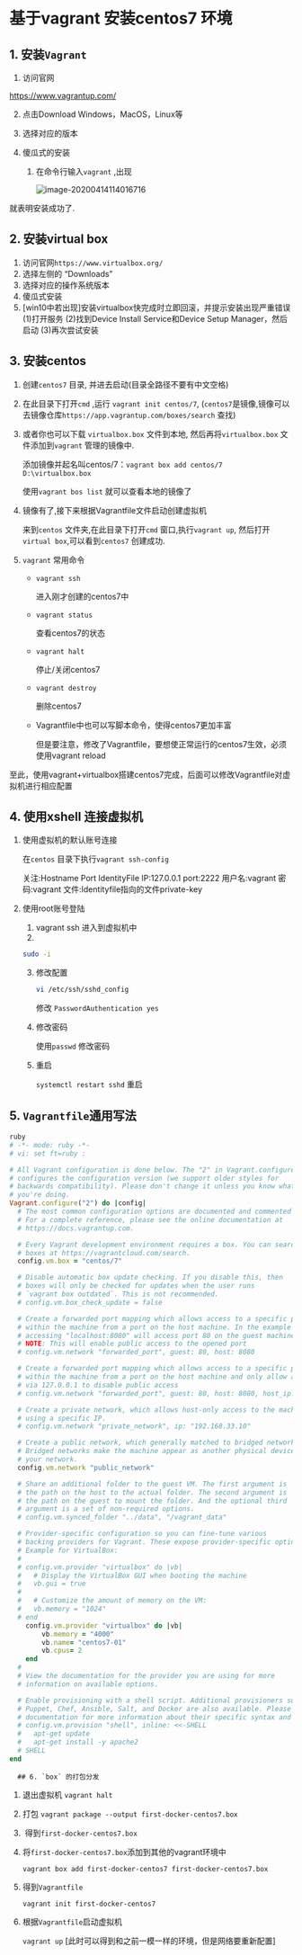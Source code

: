 #  基于vagrant 安装centos7 环境

## 1. 安装`Vagrant`

1. 访问官网

https://www.vagrantup.com/

2. 点击Download
   Windows，MacOS，Linux等

3. 选择对应的版本

4. 傻瓜式的安装

   1. 在命令行输入`vagrant` ,出现

      ![image-20200414114016716](http://files.luyanan.com//img/20200414121803.png)

就表明安装成功了.



## 2. 安装virtual box

1. 访问官网`https://www.virtualbox.org/`
2. 选择左侧的 “Downloads”
3. 选择对应的操作系统版本
4. 傻瓜式安装
5. [win10中若出现]安装virtualbox快完成时立即回滚，并提示安装出现严重错误
       (1)打开服务
       (2)找到Device Install Service和Device Setup Manager，然后启动
       (3)再次尝试安装

## 3. 安装centos

1. 创建`centos7` 目录, 并进去启动(目录全路径不要有中文空格)

2. 在此目录下打开`cmd` ,运行 `vagrant init centos/7`, (`centos7`是镜像,镜像可以去镜像仓库`https://app.vagrantup.com/boxes/search` 查找) 

3. 或者你也可以下载 `virtualbox.box` 文件到本地, 然后再将`virtualbox.box` 文件添加到`vagrant`  管理的镜像中. 

    添加镜像并起名叫centos/7：`vagrant box add centos/7 D:\virtualbox.box`

   使用`vagrant bos list` 就可以查看本地的镜像了

4. 镜像有了,接下来根据Vagrantfile文件启动创建虚拟机

    来到`centos` 文件夹,在此目录下打开`cmd` 窗口,执行`vagrant up`, 然后打开`virtual box`,可以看到`centos7` 创建成功. 

5. `vagrant` 常用命令

    - `vagrant ssh    `

       进入刚才创建的centos7中

    - `vagrant status`

       查看centos7的状态

    - `vagrant halt`

       停止/关闭centos7

    - `vagrant destroy`

       删除centos7

    - Vagrantfile中也可以写脚本命令，使得centos7更加丰富

       但是要注意，修改了Vagrantfile，要想使正常运行的centos7生效，必须使用vagrant reload



至此，使用vagrant+virtualbox搭建centos7完成，后面可以修改Vagrantfile对虚拟机进行相应配置

## 4. 使用xshell 连接虚拟机

1. 使用虚拟机的默认账号连接 

    在`centos` 目录下执行`vagrant ssh-config`

   关注:Hostname  Port  IdentityFile
   	IP:127.0.0.1
   	port:2222
   	用户名:vagrant
   	密码:vagrant
   	文件:Identityfile指向的文件private-key

2. 使用root账号登陆

   1. vagrant ssh   进入到虚拟机中
   2. 

    ```bash
   sudo -i
    ```

   3. 修改配置

       ````bash
      vi /etc/ssh/sshd_config
      ````

      修改 `PasswordAuthentication yes`

   4. 修改密码
   
        使用`passwd` 修改密码
   
   5. 重启
   
        `systemctl restart sshd` 重启
   
   

## 5. `Vagrantfile`通用写法

```ruby
ruby
# -*- mode: ruby -*-
# vi: set ft=ruby :

# All Vagrant configuration is done below. The "2" in Vagrant.configure
# configures the configuration version (we support older styles for
# backwards compatibility). Please don't change it unless you know what
# you're doing.
Vagrant.configure("2") do |config|
  # The most common configuration options are documented and commented below.
  # For a complete reference, please see the online documentation at
  # https://docs.vagrantup.com.

  # Every Vagrant development environment requires a box. You can search for
  # boxes at https://vagrantcloud.com/search.
  config.vm.box = "centos/7"

  # Disable automatic box update checking. If you disable this, then
  # boxes will only be checked for updates when the user runs
  # `vagrant box outdated`. This is not recommended.
  # config.vm.box_check_update = false

  # Create a forwarded port mapping which allows access to a specific port
  # within the machine from a port on the host machine. In the example below,
  # accessing "localhost:8080" will access port 80 on the guest machine.
  # NOTE: This will enable public access to the opened port
  # config.vm.network "forwarded_port", guest: 80, host: 8080

  # Create a forwarded port mapping which allows access to a specific port
  # within the machine from a port on the host machine and only allow access
  # via 127.0.0.1 to disable public access
  # config.vm.network "forwarded_port", guest: 80, host: 8080, host_ip: "127.0.0.1"

  # Create a private network, which allows host-only access to the machine
  # using a specific IP.
  # config.vm.network "private_network", ip: "192.168.33.10"

  # Create a public network, which generally matched to bridged network.
  # Bridged networks make the machine appear as another physical device on
  # your network.
  config.vm.network "public_network"

  # Share an additional folder to the guest VM. The first argument is
  # the path on the host to the actual folder. The second argument is
  # the path on the guest to mount the folder. And the optional third
  # argument is a set of non-required options.
  # config.vm.synced_folder "../data", "/vagrant_data"

  # Provider-specific configuration so you can fine-tune various
  # backing providers for Vagrant. These expose provider-specific options.
  # Example for VirtualBox:
  #
  # config.vm.provider "virtualbox" do |vb|
  #   # Display the VirtualBox GUI when booting the machine
  #   vb.gui = true
  #
  #   # Customize the amount of memory on the VM:
  #   vb.memory = "1024"
  # end
    config.vm.provider "virtualbox" do |vb|
        vb.memory = "4000"
        vb.name= "centos7-01"
        vb.cpus= 2
    end
  #
  # View the documentation for the provider you are using for more
  # information on available options.

  # Enable provisioning with a shell script. Additional provisioners such as
  # Puppet, Chef, Ansible, Salt, and Docker are also available. Please see the
  # documentation for more information about their specific syntax and use.
  # config.vm.provision "shell", inline: <<-SHELL
  #   apt-get update
  #   apt-get install -y apache2
  # SHELL
end
```



      ## 6. `box` 的打包分发

1.  退出虚拟机
      	`vagrant halt`

2. 打包
   	`vagrant package --output first-docker-centos7.box`

3. ​	得到`first-docker-centos7.box`

4.  将`first-docker-centos7.box`添加到其他的vagrant环境中

    `vagrant box add first-docker-centos7 first-docker-centos7.box`

5. 得到`Vagrantfile`

    `vagrant init first-docker-centos7`

6. 根据`Vagrantfile`启动虚拟机

    `vagrant up` [此时可以得到和之前一模一样的环境，但是网络要重新配置]

   

​    

​      

